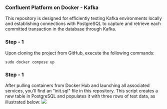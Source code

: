 ### Confluent Platform on Docker - Kafka

This repository is designed for efficiently testing Kafka environments locally and establishing connections with PostgreSQL to capture and retrieve each committed transaction in the database through Kafka.

### Step - 1

Upon cloning the project from GitHub, execute the following commands:

``` sudo docker compose up ```


### Step - 1

After pulling containers from Docker Hub and launching all associated services, you'll find an "init.sql" file in this repository. This script creates a new table in PostgreSQL and populates it with three rows of test data, as illustrated below:
![](https://github.com/BahramJannesar/kafka-infra-docker-compose/blob/main/image/Postgres%20Table.png)
